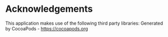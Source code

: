# Acknowledgements

This application makes use of the following third party libraries:
Generated by CocoaPods - https://cocoapods.org

